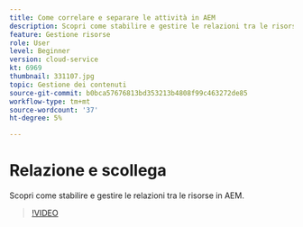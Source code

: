 ```yaml
---
title: Come correlare e separare le attività in AEM
description: Scopri come stabilire e gestire le relazioni tra le risorse in AEM.
feature: Gestione risorse
role: User
level: Beginner
version: cloud-service
kt: 6969
thumbnail: 331107.jpg
topic: Gestione dei contenuti
source-git-commit: b0bca57676813bd353213b4808f99c463272de85
workflow-type: tm+mt
source-wordcount: '37'
ht-degree: 5%

---
```



# Relazione e scollega

Scopri come stabilire e gestire le relazioni tra le risorse in AEM.

>[!VIDEO](https://video.tv.adobe.com/v/331107/?quality=12&learn=on&hidetitle=true)